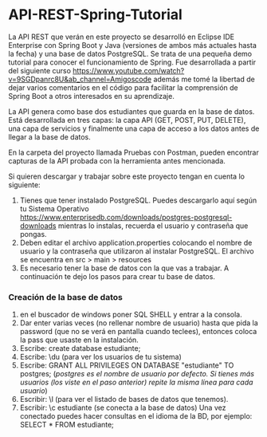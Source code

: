 # API-REST-Spring-Tutorial
La API REST que verán en este proyecto se desarrolló en Eclipse IDE Enterprise con Spring Boot y Java (versiones de ambos más actuales hasta la fecha) y una base de datos PostgreSQL. Se trata de una pequeña demo tutorial para conocer el funcionamiento de Spring. Fue desarrollada a partir del siguiente curso https://www.youtube.com/watch?v=9SGDpanrc8U&ab_channel=Amigoscode además me tomé la libertad de dejar varios comentarios en el código para facilitar la comprensión de Spring Boot a otros interesados en su aprendizaje.

La API genera como base dos estudiantes que guarda en la base de datos. Está desarrollada en tres capas: la capa API (GET, POST, PUT, DELETE), una capa de servicios y finalmente una capa de acceso a los datos antes de llegar a la base de datos.

En la carpeta del proyecto llamada Pruebas con Postman, pueden encontrar capturas de la API probada con la herramienta antes mencionada.

Si quieren descargar y trabajar sobre este proyecto tengan en cuenta lo siguiente:
1. Tienes que tener instalado PostgreSQL. Puedes descargarlo aquí según tu Sistema Operativo https://www.enterprisedb.com/downloads/postgres-postgresql-downloads mientras lo instalas, recuerda el usuario y contraseña que pongas.
2. Deben editar el archivo application.properties colocando el nombre de usuario y la contraseña que utilizaron al instalar PostgreSQL. El archivo se encuentra en src > main > resources
3. Es necesario tener la base de datos con la que vas a trabajar. A continuación te dejo los pasos para crear tu base de datos.

### Creación de la base de datos
1. en el buscador de windows poner SQL SHELL y entrar a la consola.
2. Dar enter varias veces (no rellenar nombre de usuario) hasta que pida la password (que no se verá en pantalla cuando teclees), entonces coloca la pass que usaste en la instalación.
3. Escribe: create database estudiante;
4. Escribe: \du (para ver los usuarios de tu sistema)
5. Escribe: GRANT ALL PRIVILEGES ON DATABASE "estudiante" TO postgres;    (*postgres es el nombre de usuario por defecto. Si tienes más usuarios (los viste en el paso anterior) repite la misma línea para cada usuario*)
6. Escribir: \l (para ver el listado de bases de datos que tenemos).
7. Escribir: \c estudiante (se conecta a la base de datos)
Una vez conectado puedes hacer consultas en el idioma de la BD, por ejemplo: SELECT * FROM estudiante;
